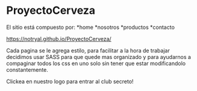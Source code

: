 # ProyectoCerveza

El sitio está compuesto por: 
*home
*nosotros
*productos
*contacto

https://notryal.github.io/ProyectoCerveza/

Cada pagina se le agrega estilo, para facilitar a la hora de trabajar decidimos usar SASS para que quede mas organizado y para ayudarnos a compaginar todos los css en uno solo sin tener que estar modificandolo constantemente.

Clickea en nuestro logo para entrar al club secreto! 
